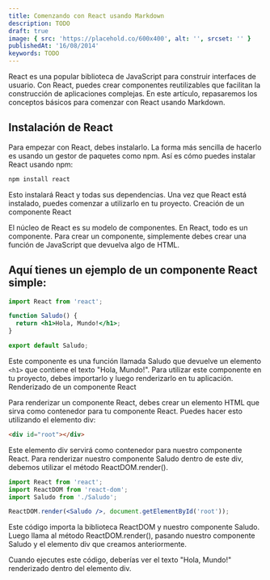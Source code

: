 ```yaml
---
title: Comenzando con React usando Markdown
description: TODO
draft: true
image: { src: 'https://placehold.co/600x400', alt: '', srcset: '' }
publishedAt: '16/08/2014'
keywords: TODO
---
```


React es una popular biblioteca de JavaScript para construir interfaces de usuario. Con React, puedes crear componentes reutilizables que facilitan la construcción de aplicaciones complejas. En este artículo, repasaremos los conceptos básicos para comenzar con React usando Markdown.

## Instalación de React

Para empezar con React, debes instalarlo. La forma más sencilla de hacerlo es usando un gestor de paquetes como npm. Así es cómo puedes instalar React usando npm:

```bash
npm install react
```

Esto instalará React y todas sus dependencias. Una vez que React está instalado, puedes comenzar a utilizarlo en tu proyecto.
Creación de un componente React

El núcleo de React es su modelo de componentes. En React, todo es un componente. Para crear un componente, simplemente debes crear una función de JavaScript que devuelva algo de HTML.

## Aquí tienes un ejemplo de un componente React simple:

```jsx
import React from 'react';

function Saludo() {
  return <h1>Hola, Mundo!</h1>;
}

export default Saludo;
```

Este componente es una función llamada Saludo que devuelve un elemento `<h1>` que contiene el texto "Hola, Mundo!". Para utilizar este componente en tu proyecto, debes importarlo y luego renderizarlo en tu aplicación.
Renderizado de un componente React

Para renderizar un componente React, debes crear un elemento HTML que sirva como contenedor para tu componente React. Puedes hacer esto utilizando el elemento div:

```html
<div id="root"></div>
```

Este elemento div servirá como contenedor para nuestro componente React. Para renderizar nuestro componente Saludo dentro de este div, debemos utilizar el método ReactDOM.render().

```jsx
import React from 'react';
import ReactDOM from 'react-dom';
import Saludo from './Saludo';

ReactDOM.render(<Saludo />, document.getElementById('root'));
```

Este código importa la biblioteca ReactDOM y nuestro componente Saludo. Luego llama al método ReactDOM.render(), pasando nuestro componente Saludo y el elemento div que creamos anteriormente.

Cuando ejecutes este código, deberías ver el texto "Hola, Mundo!" renderizado dentro del elemento div.
